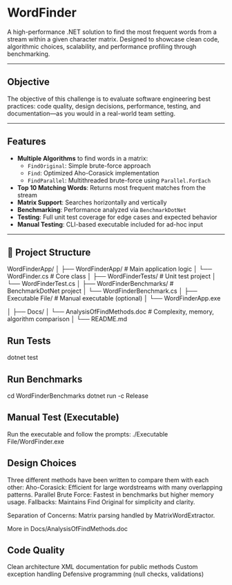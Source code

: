 # WordFinder

A high-performance .NET solution to find the most frequent words from a stream within a given character matrix. Designed to showcase clean code, algorithmic choices, scalability, and performance profiling through benchmarking.

---

## Objective

The objective of this challenge is to evaluate software engineering best practices: code quality, design decisions, performance, testing, and documentation—as you would in a real-world team setting.

---

## Features

- **Multiple Algorithms** to find words in a matrix:
  - `FindOriginal`: Simple brute-force approach
  - `Find`: Optimized Aho-Corasick implementation
  - `FindParallel`: Multithreaded brute-force using `Parallel.ForEach`
- **Top 10 Matching Words**: Returns most frequent matches from the stream
- **Matrix Support**: Searches horizontally and vertically
- **Benchmarking**: Performance analyzed via `BenchmarkDotNet`
- **Testing**: Full unit test coverage for edge cases and expected behavior
- **Manual Testing**: CLI-based executable included for ad-hoc input

---

## 📂 Project Structure

WordFinderApp/
│
├── WordFinderApp/ # Main application logic
│ └── WordFinder.cs # Core class
│
├── WordFinderTests/ # Unit test project
│ └── WordFinderTest.cs
│
├── WordFinderBenchmarks/ # BenchmarkDotNet project
│ └── WordFinderBenchmark.cs
│
├── Executable File/ # Manual executable (optional)
│ └── WordFinderApp.exe
      
│
├── Docs/
│ └── AnalysisOfFindMethods.doc # Complexity, memory, algorithm comparison
│
└── README.md

## Run Tests
   dotnet test
## Run Benchmarks
  cd WordFinderBenchmarks
  dotnet run -c Release
## Manual Test (Executable)
  Run the executable and follow the prompts:
  ./Executable File/WordFinder.exe

## Design Choices
  Three different methods have been written to compare them with each other:
  Aho-Corasick: Efficient for large wordstreams with many overlapping patterns.
  Parallel Brute Force: Fastest in benchmarks but higher memory usage.
  Fallbacks: Maintains Find Original for simplicity and clarity.
  
  Separation of Concerns: Matrix parsing handled by MatrixWordExtractor.
  
  More in Docs/AnalysisOfFindMethods.doc

## Code Quality
  Clean architecture
  XML documentation for public methods
  Custom exception handling
  Defensive programming (null checks, validations)

